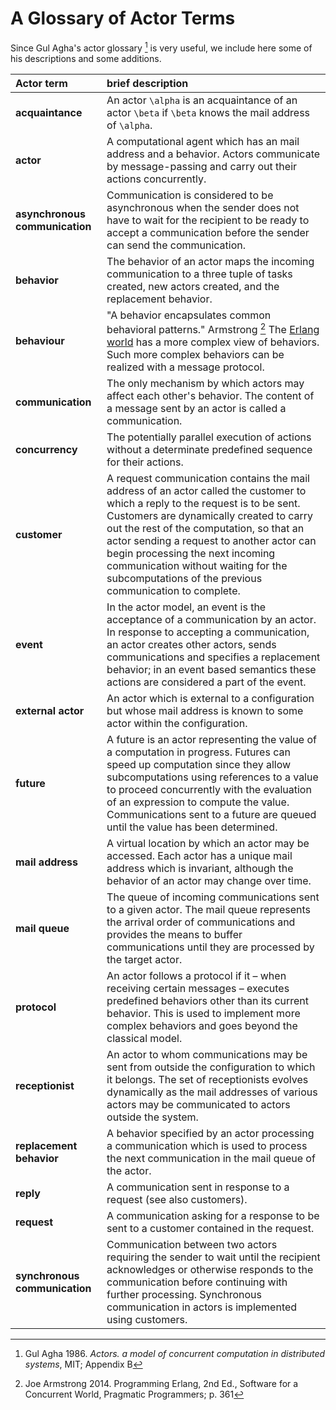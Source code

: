# A Glossary of Actor Terms

Since Gul Agha's actor glossary [^1] is very useful, we include here some of his descriptions and some additions.

| Actor term   | brief description |
|:-------------|:------------------|
| **acquaintance** | An actor ``\alpha`` is an acquaintance of an actor ``\beta`` if ``\beta`` knows the mail address of ``\alpha``. |
| **actor** | A computational agent which has an mail address and a behavior. Actors communicate by message-passing and carry out their actions concurrently. |
| **asynchronous communication** | Communication is considered to be asynchronous when the sender does not have to wait for the recipient to be ready to accept a communication before the sender can send the communication. |
| **behavior** | The behavior of an actor maps the incoming communication to a three tuple of tasks created, new actors created, and the replacement behavior. |
| **behaviour** | "A behavior encapsulates common behavioral patterns." Armstrong [^2] The [Erlang world](https://erlang.org/doc/design_principles/des_princ.html#behaviours) has a more complex view of behaviors. Such more complex behaviors can be realized with a message protocol. |
| **communication** | The only mechanism by which actors may affect each other's behavior. The content of a message sent by an actor is called a communication. |
| **concurrency** | The potentially parallel execution of actions without a determinate predefined sequence for their actions. |
| **customer** | A request communication contains the mail address of an actor called the customer to which a reply to the request is to be sent. Customers are dynamically created to carry out the rest of the computation, so that an actor sending a request to another actor can begin processing the next incoming communication without waiting for the subcomputations of the previous communication to complete. |
| **event** | In the actor model, an event is the acceptance of a communication by an actor. In response to accepting a communication, an actor creates other actors, sends communications and specifies a replacement behavior; in an event based semantics these actions are considered a part of the event. |
| **external actor** | An actor which is external to a configuration but whose mail address is known to some actor within the configuration. |
| **future** | A future is an actor representing the value of a computation in progress. Futures can speed up computation since they allow subcomputations using references to a value to proceed concurrently with the evaluation of an expression to compute the value. Communications sent to a future are queued until the value has been determined. |
| **mail address** | A virtual location by which an actor may be accessed. Each actor has a unique mail address which is invariant, although the behavior of an actor may change over time. |
| **mail queue** | The queue of incoming communications sent to a given actor. The mail queue represents the arrival order of communications and provides the means to buffer communications until they are processed by the target actor. |
| **protocol** | An actor follows a protocol if it – when receiving certain messages – executes predefined behaviors other than its current behavior. This is used to implement more complex behaviors and goes beyond the classical model. |
| **receptionist** | An actor to whom communications may be sent from outside the configuration to which it belongs. The set of receptionists evolves dynamically as the mail addresses of various actors may be communicated to actors outside the system. |
| **replacement behavior** | A behavior specified by an actor processing a communication which is used to process the next communication in the mail queue of the actor. |
| **reply** | A communication sent in response to a request (see also customers). |
| **request** | A communication asking for a response to be sent to a customer contained in the request. |
| **synchronous communication** | Communication between two actors requiring the sender to wait until the recipient acknowledges or otherwise responds to the communication before continuing with further processing. Synchronous communication in actors is implemented using customers. |

[^1]: Gul Agha 1986. *Actors. a model of concurrent computation in distributed systems*, MIT; Appendix B
[^2]: Joe Armstrong 2014. Programming Erlang, 2nd Ed., Software for a Concurrent World, Pragmatic Programmers; p. 361
